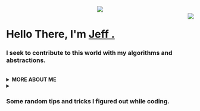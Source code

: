 <div id="header" align="center">
  <img src="https://media.giphy.com/media/M9gbBd9nbDrOTu1Mqx/giphy.gif" width="100"/>
</div>

<img align="right" src="https://media.giphy.com/media/d31vTpVi1LAcDvdm/giphy.gif" height="160px" width="auto">

<h1 align="left">Hello There, I'm <a href="https://www.facebook.com/hieuhas/">Jeff .</a></h1>

<h3 align="left">I seek to contribute to this world with my algorithms and abstractions.</h3>


<br>

 
  <details>
    <summary>
    <strong>MORE ABOUT ME</strong>
    </summary>

```javascript
const sidbelbase = {
  availableForHire: true,
  education: "UnderGraduate",
  otherAlias: "Back-end Developer",
  codesIn: [ "Java","J2EE","Java Swing","VueJs","NextJs", "HTML", "CSS","MySQL"],
  currentlylearning: ["TailwindCss","SwiftUI","SpringBoot"],
  toolsUsing: ["PostMan","GitKraken","IntelliJ IDEA","Brave"],
  experiences: [ ],
}
```
 <div>
  <img src="https://github.com/devicons/devicon/blob/master/icons/java/java-original-wordmark.svg" title="Java" alt="Java" width="40" height="40"/>&nbsp;
  <img src="https://github.com/devicons/devicon/blob/master/icons/spring/spring-original-wordmark.svg" title="Spring" alt="Spring" width="40" height="40"/>&nbsp;
  <img src="https://github.com/devicons/devicon/blob/master/icons/javascript/javascript-original.svg" title="JavaScript" alt="JavaScript" width="40" height="40"/>&nbsp;
  <img src="https://github.com/devicons/devicon/blob/master/icons/mysql/mysql-original-wordmark.svg" title="MySQL"  alt="MySQL" width="40" height="40"/>&nbsp;
</div>
<img src="https://media.giphy.com/media/RhwkGhrlj3NVSOxWSN/giphy.gif" height="30"> <em><b>I'm mostly active around the internet</b> so if you want to say hi or just dropby, feel free to <a target="_blank" href="https://www.facebook.com/hieuhas/"><strong> start a discussion here</strong></a>, I'll be happy to exchnage our views on dinosaurs or life or anything you fancy about ;)</b> </em>

</details>

<details>
   <summary>
      <h3 align="left">Some random tips and tricks I figured out while coding.</h3>
   </summary>


</details>



